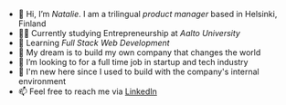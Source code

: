 - 👋 Hi, I’m *Natalie*. I am a trilingual *product manager* based in Helsinki, Finland
- 👩‍🎓 Currently studying Entrepreneurship at *Aalto University* 
- 🌱 Learning *Full Stack Web Development*
- 🚀 My dream is to build my own company that changes the world
- 💞️ I’m looking to for a full time job in startup and tech industry
- 🔰 I'm new here since I used to build with the company's internal environment
- 📫 Feel free to reach me via [LinkedIn](https://www.linkedin.com/in/natalietha/)

<!---
thanatly/thanatly is a ✨ special ✨ repository because its `README.md` (this file) appears on your GitHub profile.
You can click the Preview link to take a look at your changes.
--->
